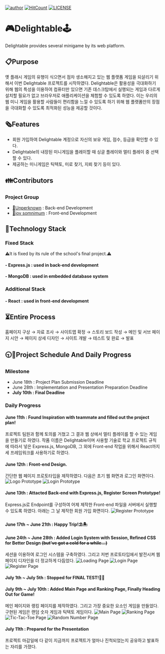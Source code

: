 [![author](https://img.shields.io/badge/author-Unperknown-lightgrey.svg)](https://github.com/Unperknown)
[![HitCount](http://hits.dwyl.io/Unperknown/server-project.svg)](http://hits.dwyl.io/Unperknown/server-project)
[![LICENSE](https://img.shields.io/dub/l/vibe-d.svg?style=flat-square)](https://github.com/Unperknown/AINOMOK/blob/master/LICENSE)
# 🎮Delightable🕹️
Delightable provides several minigame by its web platform.

## 📋Purpose
  옛 플래시 게임의 유행이 식으면서 점차 생소해지고 있는 웹 플랫폼 게임을 되살리기 위해서 이번 Delightable 프로젝트를 시작하였다.
  Delightable은 활용성을 극대화하기 위해 웹의 특성을 이용하여 컴퓨터만 있으면 기존 데스크탑에서 실행되는 게임과 다르게 설치할 필요가 없고 브라우저로 애플리케이션을 체험할 수 있도록 하였다.
  이는 우리의 웹 미니 게임을 활용할 사람들이 편리함을 느낄 수 있도록 하기 위해 웹 플랫폼만의 장점을 극대화할 수 있도록 최적화된 성능을 제공할 것이다.

## 🗞️Features
- 회원 가입하여 Delightable 계정으로 자신의 보유 게임, 점수, 등급을 확인할 수 있다.
- Delightable의 내장된 미니게임을 플레이할 때 싱글 플레이와 멀티 플레이 중 선택할 수 있다.
- 제공하는 미니게임은 틱텍토, 미로 찾기, 지뢰 찾기 등이 있다.

## 👪Contributors
### Project Group
- [🔗Unperknown](https://github.com/Unperknown) : Back-end Development
- [🔗iov somnimum](https://github.com/iovsomnium) : Front-end Development

## 🔑Technology Stack
### Fixed Stack
⚠️It is fixed by its rule of the school's final project.⚠️
#### - Express.js : used in back-end development
#### - MongoDB : used in embedded database system

### Additional Stack
#### - React : used in front-end development

## ⏳Entire Process
홈페이지 구상 → 자료 조사 → 사이트맵 확정 → 스토리 보드 작성 → 메인 및 서브 페이지 시안 → 페이지 상세 디자인 → 사이트 개발 → 테스트 및 완료 → 발표

## 🕤📅Project Schedule And Daily Progress
### Milestone
- June 18th : Project Plan Submission Deadline
- June 28th : Implementation and Presentation Preparation Deadline
- **July 10th : Final Deadline**

### Daily Progress
#### June 11th : Found Inspiration with teammate and filled out the project plan!
프로젝트 팀원과 함께 토의를 거쳤고 그 결과 웹 상에서 멀티 플레이를 할 수 있는 게임을 만들기로 하였다. 작품 이름은 Delightable이며 사용할 기술로 학교 프로젝트 규칙에 따라서 넣은 Express.js, MongoDB, 그 외에 Front-end 작업을 위해서 React까지 세 프레임워크를 사용하기로 하였다.

#### June 12th : Front-end Design.
간단한 웹 페이지 프로토타입을 제작하였다. 다음은 초기 웹 화면과 로그인 화면이다.
![Logo Prototype](/image-for-doc/loading-page(old).png)
![Login Prototype](/image-for-doc/login-page(old).png)

#### June 13th : Attacted Back-end with Express.js, Register Screen Prototype!
Express.js로 Endpoint를 구성하여 어제 제작한 Front-end 파일을 서버에서 실행할 수 있도록 하였다. 아래는 그 날 제작한 회원 가입 화면이다.
![Register Prototype](/image-for-doc/register-page(old).png)

#### June 17th ~ June 21th : Happy Trip!⛱️🏝️

#### June 24th ~ June 28th : Added Login System with Session, Refined CSS for Better Design ~~(but've got a cold for a while...)~~
세션을 이용하여 로그인 시스템을 구축하였다. 그리고 저번 프로토타입에서 발전시켜 웹 페이지 디자인을 더 정교하게 다듬었다.
![Loading Page](/image-for-doc/loading-page.png)
![Login Page](/image-for-doc/login-page.png)
![Register Page](/image-for-doc/register-page.png)

#### July 1th ~ July 5th : Stopped for FINAL TEST!📝😵

#### July 9th ~ July 10th : Added Main Page and Ranking Page, Finally Heading Out for Game!
메인 페이지와 랭킹 페이지를 제작하였다. 그리고 가장 중요한 요소인 게임을 만들었다. 구현된 게임은 랜덤 숫자 게임과 틱텍토 게임이다.
![Main Page](/image-for-doc/main-page.png)
![Ranking Page](/image-for-doc/ranking-page.png)
![Tic-Tac-Toe Page](/image-for-doc/tic-tac-toe-page.png)
![Random Number Page](/image-for-doc/random-number.png)

#### July 11th : Prepared for the Presentation
프로젝트 마감일에 다 같이 지금까지 프로젝트가 얼마나 진척되었는지 공유하고 발표하는 자리를 가졌다.
